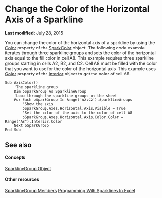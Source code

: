 
# Change the Color of the Horizontal Axis of a Sparkline

 **Last modified:** July 28, 2015

You can change the color of the horizontal axis of a sparkline by using the  [Color](694a6126-2ee1-d0e3-bcb3-07fd7c3170b0.md) property of the [SparkColor](3de82c5c-eb0a-ab39-64a8-00f4c005c6af.md) object. The following code example iterates through three sparkline groups and sets the color of the horizontal axis equal to the fill color in cell A8. This example requires three sparkline groups starting in cells A2, B2, and C2. Cell A8 must be filled with the color that you want to use for the color of the horizontal axis. This example uses [Color](eb19fc67-51b8-d6f0-d6e3-a02e3a90b4e1.md) property of the [Interior](37c79831-2cac-69fd-10ee-6d5415ed338b.md) object to get the color of cell A8.



```
Sub AxisColor()
    'The sparkline group
    Dim oSparkGroup As SparklineGroup
    'Loop through the sparkline groups on the sheet
    For Each oSparkGroup In Range("A2:C2").SparklineGroups
        'Show the axis
        oSparkGroup.Axes.Horizontal.Axis.Visible = True
        'Set the color of the axis to the color of cell A8
        oSparkGroup.Axes.Horizontal.Axis.Color.Color = Range("A8").Interior.Color
    Next oSparkGroup
End Sub
```


## See also


#### Concepts


 [SparklineGroup Object](cc694d97-a3d3-3473-2e37-0ede67b97680.md)
#### Other resources


 [SparklineGroup Members](dad308ee-d69b-748d-d0c8-ad63c643808f.md)
 [Programming With Sparklines In Excel](http://msdn.microsoft.com/library/e26f3356-882e-44d5-94a5-c7e8d1026d78%28Office.15%29.aspx)
